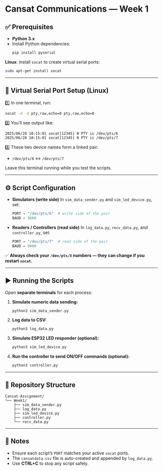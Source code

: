 
# Cansat Communications — Week 1

## ✅ Prerequisites

- **Python 3.x**
- Install Python dependencies:
  ```bash
  pip install pyserial


 **Linux**: install `socat` to create virtual serial ports:

  ```bash
  sudo apt-get install socat
  ```

---

## 🔌 Virtual Serial Port Setup (Linux)

1️⃣ In one terminal, run:

```bash
socat -d -d pty,raw,echo=0 pty,raw,echo=0
```

2️⃣ You’ll see output like:

```
2025/06/28 10:15:01 socat[12345] N PTY is /dev/pts/6
2025/06/28 10:15:01 socat[12345] N PTY is /dev/pts/7
```

3️⃣ These two device names form a linked pair:

* `/dev/pts/6` ↔ `/dev/pts/7`

Leave this terminal running while you test the scripts.

---

## ⚙️ Script Configuration

* **Simulators (write side)**
  In `sim_data_sender.py` and `sim_led_device.py`, set:

  ```python
  PORT = "/dev/pts/6"  # write side of the pair
  BAUD = 9600
  ```

* **Readers / Controllers (read side)**
  In `log_data.py`, `recv_data.py`, and `controller.py`, set:

  ```python
  PORT = "/dev/pts/7"  # read side of the pair
  BAUD = 9600
  ```

✅ **Always check your `/dev/pts/X` numbers — they can change if you restart `socat`.**

---

## ▶️ Running the Scripts

Open **separate terminals** for each process:

1. **Simulate numeric data sending:**

   ```bash
   python3 sim_data_sender.py
   ```

2. **Log data to CSV:**

   ```bash
   python3 log_data.py
   ```

3. **Simulate ESP32 LED responder (optional):**

   ```bash
   python3 sim_led_device.py
   ```

4. **Run the controller to send ON/OFF commands (optional):**

   ```bash
   python3 controller.py
   ```

---

## 📂 Repository Structure

```
Cansat-Assignment/
└── Week1/
    ├── sim_data_sender.py
    ├── log_data.py
    ├── sim_led_device.py
    ├── controller.py
    └── recv_data.py
```

---

## 📝 Notes

* Ensure each script’s `PORT` matches your active `socat` ports.
* The `cansatdata.csv` file is auto-created and appended by `log_data.py`.
* Use **CTRL+C** to stop any script safely.

